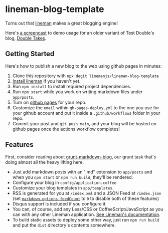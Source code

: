 # lineman-blog-template

Turns out that [lineman](http://linemanjs.com) makes a great blogging engine!

Here's [a screencast](https://www.youtube.com/watch?v=raznFJedCZM) to demo usage for an older variant of Test Double's blog, [Double Takes](http://blog.testdouble.com).

## Getting Started

Here's how to publish a new blog to the web using github pages in minutes:

1. Clone this repository with `npx degit linemanjs/lineman-blog-template`
1. [Install lineman](https://github.com/linemanjs/lineman#getting-started) if you haven't yet.
1. Run `npm install` to install required project dependencies.
1. Run `npm start` while you work on writing markdown files under `app/posts`.
1. Turn on [github pages](https://docs.github.com/en/pages/getting-started-with-github-pages/creating-a-github-pages-site#creating-your-site) for your repo.
1. Customize the `email` within `gh-pages-deploy.yml` to the one you use for your github account and put it inside a `.github/workflows` folder in your repo.
1. Commit your post and `git push main`, and your blog will be hosted on github pages once the actions workflow completes!

## Features

First, consider reading about [grunt-markdown-blog](https://github.com/testdouble/grunt-markdown-blog), our grunt task that's doing almost all the heavy lifting here.

* Just add markdown posts with an ".md" extension to `app/posts` and when you `npm start` or `npm run build`, they'll be rendered.
* Configure your blog in `config/application.coffee`
* Customize your blog templates in `app/templates`.
* RSS is generated for you at `/index.xml` and a JSON Feed at `/index.json` (set [`markdown.options.feedCount`](config/application.coffee) to `0` to disable both of these features)
* Disqus support is included if you configure it.
* You can, of course, add any Less/CSS or CoffeeScript/JavaScript as you can with any other Lineman application. [See Lineman's documentation](https://github.com/linemanjs/lineman).
* To build static assets to deploy some other way, just run `npm run build` and put the `dist` directory's contents somewhere.



